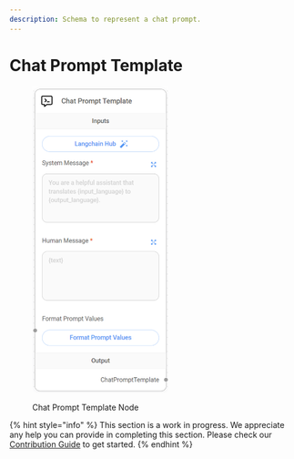 ```yaml
---
description: Schema to represent a chat prompt.
---
```


# Chat Prompt Template

<figure><img src="../../../.gitbook/assets/image (14) (1) (1).png" alt="" width="239"><figcaption><p>Chat Prompt Template Node</p></figcaption></figure>

{% hint style="info" %}
This section is a work in progress. We appreciate any help you can provide in completing this section. Please check our [Contribution Guide](broken-reference) to get started.
{% endhint %}

